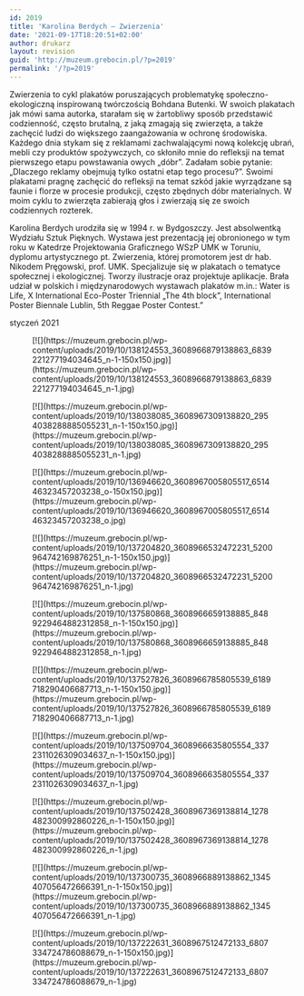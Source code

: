 ```yaml
---
id: 2019
title: 'Karolina Berdych – Zwierzenia'
date: '2021-09-17T18:20:51+02:00'
author: drukarz
layout: revision
guid: 'http://muzeum.grebocin.pl/?p=2019'
permalink: '/?p=2019'
---
```


Zwierzenia to cykl plakatów poruszających problematykę społeczno-ekologiczną inspirowaną twórczością Bohdana Butenki. W swoich plakatach jak mówi sama autorka, starałam się w żartobliwy sposób przedstawić codzienność, często brutalną, z jaką zmagają się zwierzęta, a także zachęcić ludzi do większego zaangażowania w ochronę środowiska. Każdego dnia stykam się z reklamami zachwalającymi nową kolekcję ubrań, mebli czy produktów spożywczych, co skłoniło mnie do refleksji na temat pierwszego etapu powstawania owych „dóbr”. Zadałam sobie pytanie: „Dlaczego reklamy obejmują tylko ostatni etap tego procesu?”. Swoimi plakatami pragnę zachęcić do refleksji na temat szkód jakie wyrządzane są faunie i florze w procesie produkcji, często zbędnych dóbr materialnych. W moim cyklu to zwierzęta zabierają głos i zwierzają się ze swoich codziennych rozterek.

Karolina Berdych urodziła się w 1994 r. w Bydgoszczy. Jest absolwentką Wydziału Sztuk Pięknych. Wystawa jest prezentacją jej obronionego w tym roku w Katedrze Projektowania Graficznego WSzP UMK w Toruniu, dyplomu artystycznego pt. Zwierzenia, której promotorem jest dr hab. Nikodem Pręgowski, prof. UMK. Specjalizuje się w plakatach o tematyce społecznej i ekologicznej. Tworzy ilustracje oraz projektuje aplikacje. Brała udział w polskich i międzynarodowych wystawach plakatów m.in.: Water is Life, X International Eco-Poster Triennial „The 4th block”, International Poster Biennale Lublin, 5th Reggae Poster Contest.”

styczeń 2021

<div class="gallery galleryid-2019 gallery-columns-5 gallery-size-thumbnail" id="gallery-906"><figure class="gallery-item"><div class="gallery-icon portrait"> [![](https://muzeum.grebocin.pl/wp-content/uploads/2019/10/138124553_3608966879138863_6839221277194034645_n-1-150x150.jpg)](https://muzeum.grebocin.pl/wp-content/uploads/2019/10/138124553_3608966879138863_6839221277194034645_n-1.jpg) </div></figure><figure class="gallery-item"><div class="gallery-icon portrait"> [![](https://muzeum.grebocin.pl/wp-content/uploads/2019/10/138038085_3608967309138820_2954038288885055231_n-1-150x150.jpg)](https://muzeum.grebocin.pl/wp-content/uploads/2019/10/138038085_3608967309138820_2954038288885055231_n-1.jpg) </div></figure><figure class="gallery-item"><div class="gallery-icon landscape"> [![](https://muzeum.grebocin.pl/wp-content/uploads/2019/10/136946620_3608967005805517_651446323457203238_o-150x150.jpg)](https://muzeum.grebocin.pl/wp-content/uploads/2019/10/136946620_3608967005805517_651446323457203238_o.jpg) </div></figure><figure class="gallery-item"><div class="gallery-icon portrait"> [![](https://muzeum.grebocin.pl/wp-content/uploads/2019/10/137204820_3608966532472231_5200964742169876251_n-1-150x150.jpg)](https://muzeum.grebocin.pl/wp-content/uploads/2019/10/137204820_3608966532472231_5200964742169876251_n-1.jpg) </div></figure><figure class="gallery-item"><div class="gallery-icon portrait"> [![](https://muzeum.grebocin.pl/wp-content/uploads/2019/10/137580868_3608966659138885_8489229464882312858_n-1-150x150.jpg)](https://muzeum.grebocin.pl/wp-content/uploads/2019/10/137580868_3608966659138885_8489229464882312858_n-1.jpg) </div></figure><figure class="gallery-item"><div class="gallery-icon portrait"> [![](https://muzeum.grebocin.pl/wp-content/uploads/2019/10/137527826_3608966785805539_6189718290406687713_n-1-150x150.jpg)](https://muzeum.grebocin.pl/wp-content/uploads/2019/10/137527826_3608966785805539_6189718290406687713_n-1.jpg) </div></figure><figure class="gallery-item"><div class="gallery-icon portrait"> [![](https://muzeum.grebocin.pl/wp-content/uploads/2019/10/137509704_3608966635805554_3372311026309034637_n-1-150x150.jpg)](https://muzeum.grebocin.pl/wp-content/uploads/2019/10/137509704_3608966635805554_3372311026309034637_n-1.jpg) </div></figure><figure class="gallery-item"><div class="gallery-icon portrait"> [![](https://muzeum.grebocin.pl/wp-content/uploads/2019/10/137502428_3608967369138814_1278482300992860226_n-1-150x150.jpg)](https://muzeum.grebocin.pl/wp-content/uploads/2019/10/137502428_3608967369138814_1278482300992860226_n-1.jpg) </div></figure><figure class="gallery-item"><div class="gallery-icon portrait"> [![](https://muzeum.grebocin.pl/wp-content/uploads/2019/10/137300735_3608966889138862_1345407056472666391_n-1-150x150.jpg)](https://muzeum.grebocin.pl/wp-content/uploads/2019/10/137300735_3608966889138862_1345407056472666391_n-1.jpg) </div></figure><figure class="gallery-item"><div class="gallery-icon portrait"> [![](https://muzeum.grebocin.pl/wp-content/uploads/2019/10/137222631_3608967512472133_6807334724786088679_n-1-150x150.jpg)](https://muzeum.grebocin.pl/wp-content/uploads/2019/10/137222631_3608967512472133_6807334724786088679_n-1.jpg) </div></figure> </div>
